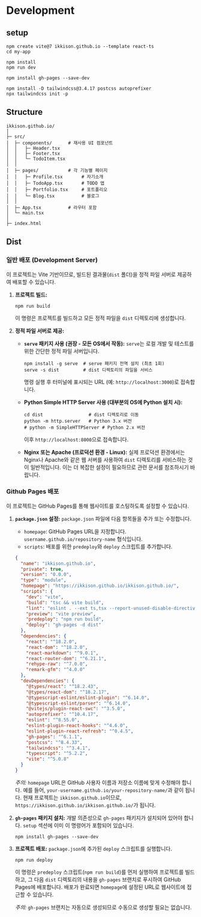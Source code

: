 # Development

## setup

```shell
npm create vite@7 ikkison.github.io --template react-ts
cd my-app

npm install
npm run dev

npm install gh-pages --save-dev

npm install -D tailwindcss@3.4.17 postcss autoprefixer
npx tailwindcss init -p
```

## Structure

```shell
ikkison.github.io/
│
├─ src/
│  ├─ components/      # 재사용 UI 컴포넌트
│  │   ├─ Header.tsx
│  │   ├─ Footer.tsx
│  │   └─ TodoItem.tsx
│  │
│  ├─ pages/           # 각 기능별 페이지
│  │   ├─ Profile.tsx       # 자기소개
│  │   ├─ TodoApp.tsx       # TODO 앱
│  │   ├─ Portfolio.tsx     # 포트폴리오
│  │   └─ Blog.tsx          # 블로그
│  │
│  ├─ App.tsx          # 라우터 포함
│  └─ main.tsx
│
├─ index.html
```

## Dist

### 일반 배포 (Development Server)

이 프로젝트는 Vite 기반이므로, 빌드된 결과물(`dist` 폴더)을 정적 파일 서버로 제공하여 배포할 수 있습니다.

1.  **프로젝트 빌드:**
    ```shell
    npm run build
    ```
    이 명령은 프로젝트를 빌드하고 모든 정적 파일을 `dist` 디렉토리에 생성합니다.

2.  **정적 파일 서버로 제공:**

    *   **`serve` 패키지 사용 (권장 - 모든 OS에서 작동):**
        `serve`는 로컬 개발 및 테스트를 위한 간단한 정적 파일 서버입니다.
        ```shell
        npm install -g serve  # serve 패키지 전역 설치 (최초 1회)
        serve -s dist         # dist 디렉토리의 파일을 서비스
        ```
        명령 실행 후 터미널에 표시되는 URL (예: `http://localhost:3000`)로 접속합니다.

    *   **Python Simple HTTP Server 사용 (대부분의 OS에 Python 설치 시):**
        ```shell
        cd dist                 # dist 디렉토리로 이동
        python -m http.server   # Python 3.x 버전
        # python -m SimpleHTTPServer # Python 2.x 버전
        ```
        이후 `http://localhost:8000`으로 접속합니다.

    *   **Nginx 또는 Apache (프로덕션 환경 - Linux):**
        실제 프로덕션 환경에서는 Nginx나 Apache와 같은 웹 서버를 사용하여 `dist` 디렉토리를 서비스하는 것이 일반적입니다. 이는 더 복잡한 설정이 필요하므로 관련 문서를 참조하시기 바랍니다.

### Github Pages 배포

이 프로젝트는 GitHub Pages를 통해 웹사이트를 호스팅하도록 설정할 수 있습니다.

1.  **`package.json` 설정:**
    `package.json` 파일에 다음 항목들을 추가 또는 수정합니다.

    *   `homepage`: GitHub Pages URL을 지정합니다. `username.github.io/repository-name` 형식입니다.
    *   `scripts`: 배포를 위한 `predeploy`와 `deploy` 스크립트를 추가합니다.

    ```json
    {
      "name": "ikkison.github.io",
      "private": true,
      "version": "0.0.0",
      "type": "module",
      "homepage": "https://ikkison.github.io/ikkison.github.io/",
      "scripts": {
        "dev": "vite",
        "build": "tsc && vite build",
        "lint": "eslint . --ext ts,tsx --report-unused-disable-directives --max-warnings 0",
        "preview": "vite preview",
        "predeploy": "npm run build",
        "deploy": "gh-pages -d dist"
      },
      "dependencies": {
        "react": "^18.2.0",
        "react-dom": "^18.2.0",
        "react-markdown": "^9.0.1",
        "react-router-dom": "^6.21.1",
        "rehype-raw": "^7.0.0",
        "remark-gfm": "^4.0.0"
      },
      "devDependencies": {
        "@types/react": "^18.2.43",
        "@types/react-dom": "^18.2.17",
        "@typescript-eslint/eslint-plugin": "^6.14.0",
        "@typescript-eslint/parser": "^6.14.0",
        "@vitejs/plugin-react-swc": "^3.5.0",
        "autoprefixer": "^10.4.17",
        "eslint": "^8.55.0",
        "eslint-plugin-react-hooks": "^4.6.0",
        "eslint-plugin-react-refresh": "^0.4.5",
        "gh-pages": "^6.1.1",
        "postcss": "^8.4.33",
        "tailwindcss": "^3.4.1",
        "typescript": "^5.2.2",
        "vite": "^5.0.8"
      }
    }
    ```

    *주의:* `homepage` URL은 GitHub 사용자 이름과 저장소 이름에 맞게 수정해야 합니다. 예를 들어, `your-username.github.io/your-repository-name/`과 같이 됩니다. 현재 프로젝트는 `ikkison.github.io`이므로, `https://ikkison.github.io/ikkison.github.io/`가 됩니다.

2.  **`gh-pages` 패키지 설치:**
    개발 의존성으로 `gh-pages` 패키지가 설치되어 있어야 합니다. `setup` 섹션에 이미 이 명령어가 포함되어 있습니다.
    ```shell
    npm install gh-pages --save-dev
    ```

3.  **프로젝트 배포:**
    `package.json`에 추가된 `deploy` 스크립트를 실행합니다.
    ```shell
    npm run deploy
    ```
    이 명령은 `predeploy` 스크립트(`npm run build`)를 먼저 실행하여 프로젝트를 빌드하고, 그 다음 `dist` 디렉토리의 내용을 `gh-pages` 브랜치로 푸시하여 GitHub Pages에 배포합니다. 배포가 완료되면 `homepage`에 설정된 URL로 웹사이트에 접근할 수 있습니다.

    *주의:* `gh-pages` 브랜치는 자동으로 생성되므로 수동으로 생성할 필요는 없습니다.
